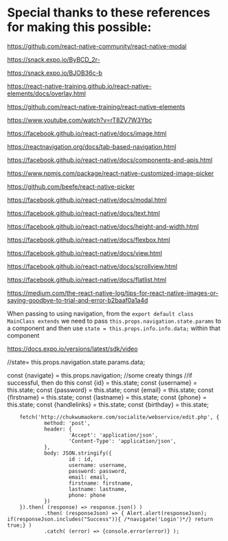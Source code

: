 # Special thanks to these references for making this possible: 

https://github.com/react-native-community/react-native-modal  

https://snack.expo.io/ByBCD_2r-  

https://snack.expo.io/BJOB36c-b  

https://react-native-training.github.io/react-native-elements/docs/overlay.html  

https://github.com/react-native-training/react-native-elements   

https://www.youtube.com/watch?v=rT8ZV7W3Ybc  

https://facebook.github.io/react-native/docs/image.html  

https://reactnavigation.org/docs/tab-based-navigation.html  

https://facebook.github.io/react-native/docs/components-and-apis.html  

https://www.npmjs.com/package/react-native-customized-image-picker  

https://github.com/beefe/react-native-picker  

https://facebook.github.io/react-native/docs/modal.html  

https://facebook.github.io/react-native/docs/text.html  

https://facebook.github.io/react-native/docs/height-and-width.html  

https://facebook.github.io/react-native/docs/flexbox.html  

https://facebook.github.io/react-native/docs/view.html  

https://facebook.github.io/react-native/docs/scrollview.html  

https://facebook.github.io/react-native/docs/flatlist.html  

https://medium.com/the-react-native-log/tips-for-react-native-images-or-saying-goodbye-to-trial-and-error-b2baaf0a1a4d  


When passing to using navigation, from the `export default class MainClass extends` we need to pass `this.props.navigation.state.params` to a component and then use `state = this.props.info.info.data;` within that component

https://docs.expo.io/versions/latest/sdk/video



//state= this.props.navigation.state.params.data;

const {navigate} = this.props.navigation;
        //some creaty things
        //if successful, then do this
		const {id} = this.state;
        const {username} = this.state;
        const {password} = this.state;
        const {email} = this.state;
        const {firstname} = this.state;
        const {lastname} = this.state;
        const {phone} = this.state;
        const {handlelinks} = this.state;
		const {birthday} = this.state;

        fetch('http://chukwumaokere.com/socialite/webservice/edit.php', {
                method: 'post',
                header: {
                        'Accept': 'application/json',
                        'Content-Type': 'application/json',
                },
                body: JSON.stringify({
						id : id,
                        username: username,
                        password: password,
                        email: email,
                        firstname: firstname,
                        lastname: lastname,
                        phone: phone
                })
        }).then( (response) => response.json() )
                .then( (responseJson) => { Alert.alert(responseJson); if(responseJson.includes("Success")){ /*navigate('Login')*/} return true;} )
                .catch( (error) => {console.error(error)} );
